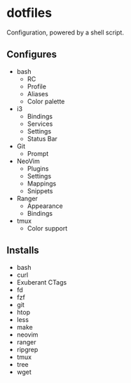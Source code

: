 # dotfiles
Configuration, powered by a shell script.

## Configures
* bash
  * RC
  * Profile
  * Aliases
  * Color palette
* i3
  * Bindings
  * Services
  * Settings
  * Status Bar
* Git
  * Prompt    
* NeoVim
  * Plugins
  * Settings
  * Mappings
  * Snippets
* Ranger
  * Appearance
  * Bindings
* tmux
  * Color support

## Installs
* bash
* curl
* Exuberant CTags
* fd
* fzf
* git
* htop
* less
* make
* neovim
* ranger
* ripgrep
* tmux
* tree
* wget
